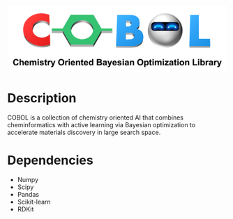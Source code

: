 ![alt text](https://github.com/MolecularMaterials/COBOL/blob/main/COBOL-logo.png?raw=true)
# Description
COBOL is a collection of chemistry oriented AI that combines cheminformatics with active learning via Bayesian optimization to accelerate materials discovery in large search space.
# Dependencies
- Numpy 
- Scipy
- Pandas
- Scikit-learn
- RDKit
